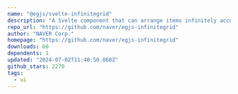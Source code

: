 ```yaml
---
name: "@egjs/svelte-infinitegrid"
description: "A Svelte component that can arrange items infinitely according to the type of grids"
repo_url: "https://github.com/naver/egjs-infinitegrid"
author: "NAVER Corp."
homepage: "https://github.com/naver/egjs-infinitegrid"
downloads: 60
dependents: 1
updated: "2024-07-02T11:40:50.068Z"
github_stars: 2270
tags: 
  - ui
---
```

